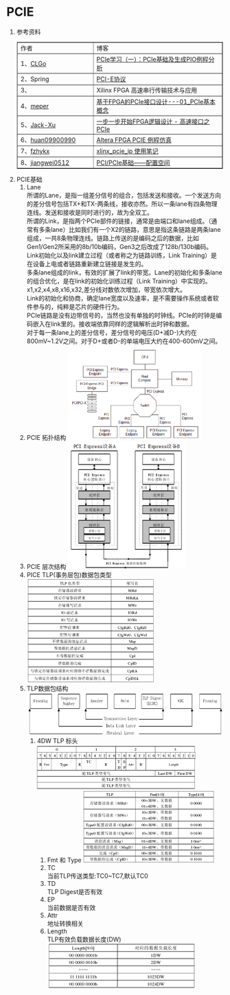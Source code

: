 # PCIE
1. 参考资料
    <table border="1" cellpadding="1" cellspacing="1">
        <tbody>
        <tr>
            <td style="width:162px;">作者</td>
            <td>博客</td>
        </tr>
        <tr>
            <td style="width:162px;">1、<a href="https://blog.csdn.net/cllovexyh" id="uid">CLGo</a>&nbsp;</td>
            <td><a href="https://blog.csdn.net/cllovexyh/article/details/79828833">PCIe学习（一）：PCIe基础及生成PIO例程分析</a>
            </td>
        </tr>
        <tr>
            <td style="width:162px;">2、Spring</td>
            <td><a href="https://zhuanlan.zhihu.com/PCI-Express">PCI-E协议</a></td>
        </tr>
        <tr>
            <td style="width:162px;">3、</td>
            <td>Xilinx FPGA 高速串行传输技术与应用</td>
        </tr>
        <tr>
            <td style="width:162px;">4、<a href="https://blog.csdn.net/wenjia7803">meper</a>&nbsp;</td>
            <td><a
                    href="https://blog.csdn.net/wenjia7803/article/details/80086284">基于FPGA的PCIe接口设计---01_PCIe基本概念</a>
            </td>
        </tr>
        <tr>
            <td style="width:162px;">5、<a href="https://blog.csdn.net/jackxu8">Jack-Xu</a>&nbsp;</td>
            <td><a href="https://blog.csdn.net/jackxu8/article/details/53288385">一步一步开始FPGA逻辑设计 - 高速接口之PCIe</a></td>
        </tr>
        <tr>
            <td style="width:162px;">6、<a href="https://blog.csdn.net/huan09900990">huan09900990</a></td>
            <td><a href="https://blog.csdn.net/huan09900990/article/details/81321975">Altera FPGA PCIE 例程仿真</a></td>
        </tr>
        <tr>
            <td style="width:162px;">7、<a href="https://blog.csdn.net/fzhykx">fzhykx</a></td>
            <td><a href="https://blog.csdn.net/fzhykx/article/details/80702170">xlinx_pcie_ip 使用笔记</a></td>
        </tr>
        <tr>
            <td style="width:162px;">8、<a href="https://blog.csdn.net/jiangwei0512">jiangwei0512</a></td>
            <td><a href="https://blog.csdn.net/jiangwei0512/article/details/51603525">PCI/PCIe基础——配置空间</a></td>
        </tr>
        </tbody>
    </table> 
2. PCIE基础
   1. Lane  
        	所谓的Lane，是指一组差分信号的组合，包括发送和接收。一个发送方向的差分信号包括TX+和TX-两条线，接收亦然。所以一条lane有四条物理连线。发送和接收是同时进行的，故为全双工。  
        	所谓的Link，是指两个PCIe部件的链接，通常是由端口和lane组成。（通常有多条lane）比如我们有一个X2的链路，意思是指这条链路是两条lane组成，一共8条物理连线。链路上传送的是编码之后的数据，比如Gen1/Gen2所采用的8b/10b编码，Gen3之后改成了128b/130b编码。Link初始化以及link建立过程（或者称之为链路训练，Link Training）是在设备上电或者链路重新建立链接是发生的。  
        	多条lane组成的link，有效的扩展了link的带宽。Lane的初始化和多条lane的组合优化，是在link的初始化训练过程（Link Training）中实现的。  
        	x1,x2,x4,x8,x16,x32,差分线对数依次增加，带宽依次增大。  
        	Link的初始化和协商，确定lane宽度以及速率，是不需要操作系统或者软件参与的，纯粹是芯片的硬件行为。  
        	PCIe链路是没有边带信号的，当然也没有单独的时钟线。PCIe的时钟是编码嵌入在link里的。接收端依靠同样的逻辑解析出时钟和数据。  
        	对于每一条lane上的差分信号，差分信号的电压(D+减D-)大约在800mV~1.2V之间。对于D+或者D-的单端电压大约在400-600mV之间。  
   2. PCIE 拓扑结构
      <img src="assets\FPGA.assets\image-20210615165455883.png" alt="image-20210615165455883" style="zoom:50%;" />  
   3. PCIE 层次结构
      <img src="assets\FPGA.assets\image-20210615162233094.png" alt="image-20210615162233094" style="zoom: 80%;" />  
   4. PICE TLP(事务层包)数据包类型  
      <img src="assets\FPGA.assets\image-20210615170341674.png" alt="image-20210615170341674" style="zoom:50%;" />  
   5. TLP数据包结构  
      ![image-20210615171701041](.\assets\FPGA.assets\image-20210615171701041.png)  
      1. 4DW TLP 标头
         <img src="assets\FPGA.assets\image-20210615172254734.png" alt="image-20210615172254734" style="zoom:50%;" />  
         1. Fmt  和 Type
            <img src="assets\FPGA.assets\image-20210615172939764.png" alt="image-20210615172939764" style="zoom:50%;" />
         2. TC  
            当前TLP传送类型:TC0\~TC7,默认TC0  
         3. TD  
            TLP Digest是否有效  
         4. EP  
            当前数据是否有效  
         5. Attr  
            地址转换相关  
         6. Length  
            TLP有效负载数据长度(DW)  
            <img src="assets\FPGA.assets\image-20210616090910131.png" alt="image-20210616090910131" style="zoom:50%;" />  
